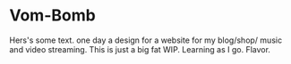 # Vom-Bomb

Hers's some text. one day a design for a website for my blog/shop/ music and video streaming.
This is just a big fat WIP.
Learning as I go. 
Flavor.
